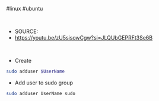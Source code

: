 #linux #ubuntu 

&nbsp;

* SOURCE:
* <https://youtu.be/zU5sisowCgw?si=JLQUbGEPRFt3Se6B>

&nbsp;

* Create
```bash
sudo adduser $UserName

```

* Add user to sudo group
```bash
sudo adduser UserName sudo

```